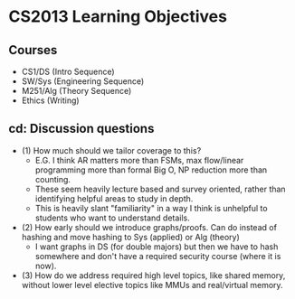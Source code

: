 # CS2013 Learning Objectives

## Courses
* CS1/DS (Intro Sequence)
* SW/Sys (Engineering Sequence)
* M251/Alg (Theory Sequence)
* Ethics (Writing)

## cd: Discussion questions
* (1) How much should we tailor coverage to this? 
	* E.G. I think AR matters more than FSMs, max flow/linear programming more than formal Big O, NP reduction more than counting. 
	* These seem heavily lecture based and survey oriented, rather than identifying helpful areas to study in depth.
	* This is heavily slant "familiarity" in a way I think is unhelpful to students who want to understand details.
* (2) How early should we introduce graphs/proofs. Can do instead of hashing and move hashing to Sys (applied) or Alg (theory) 
	* I want graphs in DS (for double majors) but then we have to hash somewhere and don't have a required security course (where it is now).
* (3) How do we address required high level topics, like shared memory, without lower level elective topics like MMUs and real/virtual memory.

